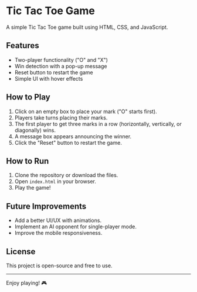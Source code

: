 # Tic Tac Toe Game

A simple Tic Tac Toe game built using HTML, CSS, and JavaScript.

## Features
- Two-player functionality ("O" and "X")
- Win detection with a pop-up message
- Reset button to restart the game
- Simple UI with hover effects

## How to Play
1. Click on an empty box to place your mark ("O" starts first).
2. Players take turns placing their marks.
3. The first player to get three marks in a row (horizontally, vertically, or diagonally) wins.
4. A message box appears announcing the winner.
5. Click the "Reset" button to restart the game.

## How to Run
1. Clone the repository or download the files.
2. Open `index.html` in your browser.
3. Play the game!

## Future Improvements
- Add a better UI/UX with animations.
- Implement an AI opponent for single-player mode.
- Improve the mobile responsiveness.

## License
This project is open-source and free to use.

---
Enjoy playing! 🎮
